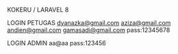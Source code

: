 KOKERU / LARAVEL 8



LOGIN PETUGAS
dyanazka@gmail.com
aziza@gmail.com
andien@gmail.com
gamasadi@gmail.com
pass:12345678



LOGIN ADMIN
aa@aa
pass:123456
